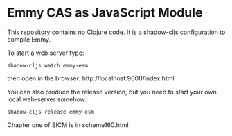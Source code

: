 # Emmy CAS as JavaScript Module
This repository contains no Clojure code. It is a shadow-cljs configuration to compile Emmy.

To start a web server type:
```
shadow-cljs watch emmy-esm
```

then open in the browser: http://localhost:9000/index.html

You can also produce the release version, but you need to start your own local web-server somehow:
```
shadow-cljs release emmy-esm
```

Chapter one of SICM is in scheme160.html
